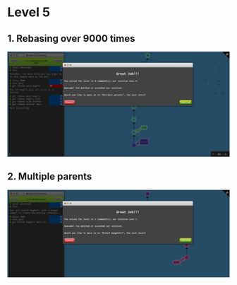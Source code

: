 # Level 5

## 1. Rebasing over 9000 times

![alt text](image-15.png)

## 2. Multiple parents

![alt text](image-16.png)